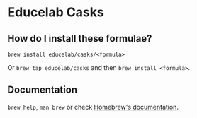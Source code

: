 # Educelab Casks

## How do I install these formulae?

`brew install educelab/casks/<formula>`

Or `brew tap educelab/casks` and then `brew install <formula>`.

## Documentation

`brew help`, `man brew` or check [Homebrew's documentation](https://docs.brew.sh).
